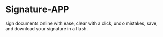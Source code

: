 # Signature-APP
sign documents online with ease, clear with a click, undo mistakes, save, and download your signature in a flash.
